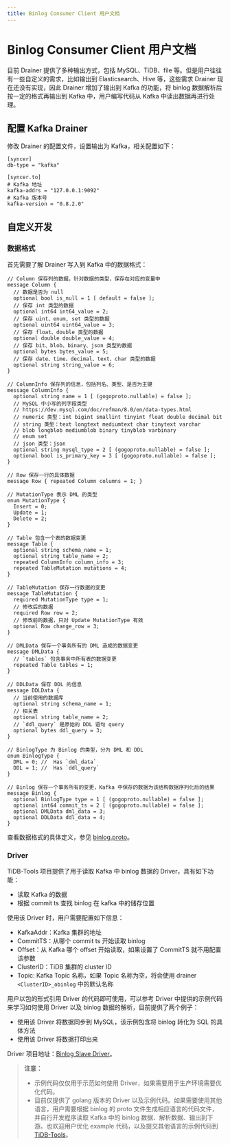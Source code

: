 ```yaml
---
title: Binlog Consumer Client 用户文档
---
```


# Binlog Consumer Client 用户文档

目前 Drainer 提供了多种输出方式，包括 MySQL、TiDB、file 等。但是用户往往有一些自定义的需求，比如输出到 Elasticsearch、Hive 等，这些需求 Drainer 现在还没有实现，因此 Drainer 增加了输出到 Kafka 的功能，将 binlog 数据解析后按一定的格式再输出到 Kafka 中，用户编写代码从 Kafka 中读出数据再进行处理。

## 配置 Kafka Drainer

修改 Drainer 的配置文件，设置输出为 Kafka，相关配置如下：

```
[syncer]
db-type = "kafka"

[syncer.to]
# Kafka 地址
kafka-addrs = "127.0.0.1:9092"
# Kafka 版本号
kafka-version = "0.8.2.0"
```

## 自定义开发

### 数据格式

首先需要了解 Drainer 写入到 Kafka 中的数据格式：

```
// Column 保存列的数据，针对数据的类型，保存在对应的变量中
message Column {
  // 数据是否为 null
  optional bool is_null = 1 [ default = false ];
  // 保存 int 类型的数据
  optional int64 int64_value = 2;
  // 保存 uint、enum, set 类型的数据
  optional uint64 uint64_value = 3;
  // 保存 float、double 类型的数据
  optional double double_value = 4;
  // 保存 bit、blob、binary、json 类型的数据
  optional bytes bytes_value = 5;
  // 保存 date、time、decimal、text、char 类型的数据
  optional string string_value = 6;
}

// ColumnInfo 保存列的信息，包括列名、类型、是否为主键
message ColumnInfo {
  optional string name = 1 [ (gogoproto.nullable) = false ];
  // MySQL 中小写的列字段类型
  // https://dev.mysql.com/doc/refman/8.0/en/data-types.html
  // numeric 类型：int bigint smallint tinyint float double decimal bit
  // string 类型：text longtext mediumtext char tinytext varchar
  // blob longblob mediumblob binary tinyblob varbinary
  // enum set
  // json 类型：json
  optional string mysql_type = 2 [ (gogoproto.nullable) = false ];
  optional bool is_primary_key = 3 [ (gogoproto.nullable) = false ];
}

// Row 保存一行的具体数据
message Row { repeated Column columns = 1; }

// MutationType 表示 DML 的类型
enum MutationType {
  Insert = 0;
  Update = 1;
  Delete = 2;
}

// Table 包含一个表的数据变更
message Table {
  optional string schema_name = 1;
  optional string table_name = 2;
  repeated ColumnInfo column_info = 3;
  repeated TableMutation mutations = 4;
}

// TableMutation 保存一行数据的变更
message TableMutation {
  required MutationType type = 1;
  // 修改后的数据
  required Row row = 2;
  // 修改前的数据，只对 Update MutationType 有效
  optional Row change_row = 3;
}

// DMLData 保存一个事务所有的 DML 造成的数据变更
message DMLData {
  // `tables` 包含事务中所有表的数据变更
  repeated Table tables = 1;
}

// DDLData 保存 DDL 的信息
message DDLData {
  // 当前使用的数据库
  optional string schema_name = 1;
  // 相关表
  optional string table_name = 2;
  // `ddl_query` 是原始的 DDL 语句 query
  optional bytes ddl_query = 3;
}

// BinlogType 为 Binlog 的类型，分为 DML 和 DDL
enum BinlogType {
  DML = 0; //  Has `dml_data`
  DDL = 1; //  Has `ddl_query`
}

// Binlog 保存一个事务所有的变更，Kafka 中保存的数据为该结构数据序列化后的结果
message Binlog {
  optional BinlogType type = 1 [ (gogoproto.nullable) = false ];
  optional int64 commit_ts = 2 [ (gogoproto.nullable) = false ];
  optional DMLData dml_data = 3;
  optional DDLData ddl_data = 4;
}
```

查看数据格式的具体定义，参见 [binlog.proto](https://github.com/pingcap/tidb-tools/blob/master/tidb-binlog/proto/proto/secondary_binlog.proto)。

### Driver

TiDB-Tools 项目提供了用于读取 Kafka 中 binlog 数据的 Driver，具有如下功能：

* 读取 Kafka 的数据
* 根据 commit ts 查找 binlog 在 kafka 中的储存位置

使用该 Driver 时，用户需要配置如下信息：

* KafkaAddr：Kafka 集群的地址
* CommitTS：从哪个 commit ts 开始读取 binlog
* Offset：从 Kafka 哪个 offset 开始读取，如果设置了 CommitTS 就不用配置该参数
* ClusterID：TiDB 集群的 cluster ID
* Topic: Kafka Topic 名称，如果 Topic 名称为空，将会使用 drainer `<ClusterID>_obinlog` 中的默认名称

用户以包的形式引用 Driver 的代码即可使用，可以参考 Driver 中提供的示例代码来学习如何使用 Driver 以及 binlog 数据的解析，目前提供了两个例子：

* 使用该 Driver 将数据同步到 MySQL，该示例包含将 binlog 转化为 SQL 的具体方法
* 使用该 Driver 将数据打印出来

Driver 项目地址：[Binlog Slave Driver](https://github.com/pingcap/tidb-tools/tree/master/tidb-binlog/driver)。

> **注意：**
>
> - 示例代码仅仅用于示范如何使用 Driver，如果需要用于生产环境需要优化代码。
> - 目前仅提供了 golang 版本的 Driver 以及示例代码。如果需要使用其他语言，用户需要根据 binlog 的 proto 文件生成相应语言的代码文件，并自行开发程序读取 Kafka 中的 binlog 数据、解析数据、输出到下游。也欢迎用户优化 example 代码，以及提交其他语言的示例代码到 [TiDB-Tools](https://github.com/pingcap/tidb-tools)。
